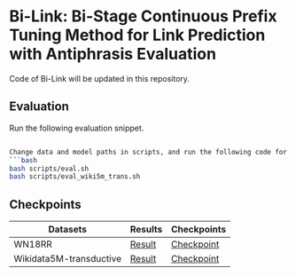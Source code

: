 # Bi-Link: Bi-Stage Continuous Prefix Tuning Method for Link Prediction with Antiphrasis Evaluation
Code of Bi-Link will be updated in this repository.
## Evaluation
Run the following evaluation snippet.
```bash

Change data and model paths in scripts, and run the following code for evaluation.
```bash
bash scripts/eval.sh
bash scripts/eval_wiki5m_trans.sh

```
## Checkpoints
| Datasets                | Results                                                                                                                                                | Checkpoints                                                          |
|-------------------------|--------------------------------------------------------------------------------------------------------------------------------------------------------|----------------------------------------------------------------------|
| WN18RR                  |[Result](predictions/WN18RR/metrics.json)| [Checkpoint](https://mega.nz/folder/8HMw2KJR#iGgjtjyd0CX92rKs656P5g) |
| Wikidata5M-transductive | [Result](predictions/Wikidata5M-transductive/metrics.json)| [Checkpoint](https://mega.nz/folder/ob8mXYoL#1YXiUlX8RI7NZdrAnvypdA) |


